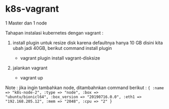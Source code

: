 # k8s-vagrant

1 Master dan 1 node




Tahapan instalasi kubernetes dengan vagrant :

1. install plugin untuk resize disk karena defaultnya hanya 10 GB disini kita ubah jadi 40GB, berikut command install plugin
   - vagrant plugin install vagrant-disksize
   
2. jalankan vagrant
   - vagrant up   



Note : jika ingin tambahkan node, ditambahnkan command berikut :
<code>{
        :name => "k8s-node-2",
        :type => "node",
        :box => "ubuntu/bionicl64",
        :box_version => "20190716.0.0",
        :eth1 => "192.168.205.12",
        :mem => "2048",
        :cpu => "2"
       }
</code>
